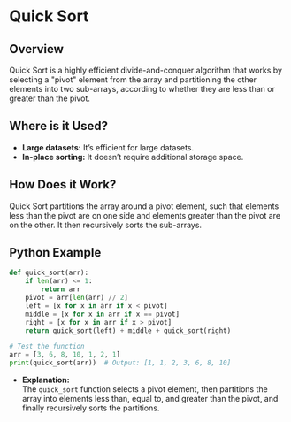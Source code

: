 # **Quick Sort**

## **Overview**

Quick Sort is a highly efficient divide-and-conquer algorithm that works by selecting a "pivot" element from the array and partitioning the other elements into two sub-arrays, according to whether they are less than or greater than the pivot.

## **Where is it Used?**

- **Large datasets:** It’s efficient for large datasets.
- **In-place sorting:** It doesn’t require additional storage space.

## **How Does it Work?**

Quick Sort partitions the array around a pivot element, such that elements less than the pivot are on one side and elements greater than the pivot are on the other. It then recursively sorts the sub-arrays.

## **Python Example**

```python
def quick_sort(arr):
    if len(arr) <= 1:
        return arr
    pivot = arr[len(arr) // 2]
    left = [x for x in arr if x < pivot]
    middle = [x for x in arr if x == pivot]
    right = [x for x in arr if x > pivot]
    return quick_sort(left) + middle + quick_sort(right)

# Test the function
arr = [3, 6, 8, 10, 1, 2, 1]
print(quick_sort(arr))  # Output: [1, 1, 2, 3, 6, 8, 10]
```

- **Explanation:**  
  The `quick_sort` function selects a pivot element, then partitions the array into elements less than, equal to, and greater than the pivot, and finally recursively sorts the partitions.
